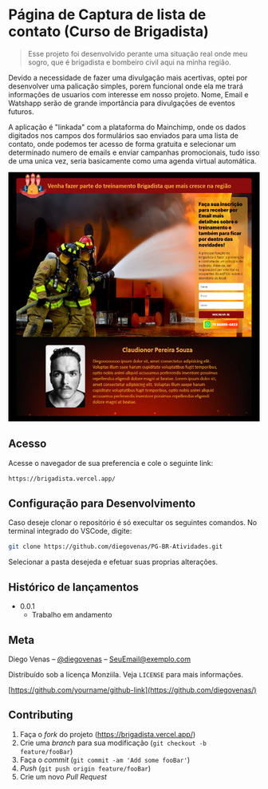 <!-- ![alt text](/images/readme.png) -->

# Página de Captura de lista de contato (Curso de Brigadista)

> Esse projeto foi desenvolvido perante uma situação real onde meu sogro, que é brigadista e bombeiro civil aqui na minha região.

Devido a necessidade de fazer uma divulgação mais acertivas, optei por desenvolver uma palicação simples, porem funcional onde ela me trará informações de usuarios com interesse em nosso projeto. Nome, Email e Watshapp serão de grande importância para divulgações de eventos futuros.

A aplicação é "linkada" com a plataforma do Mainchimp, onde os dados digitados nos campos dos formulários sao enviados para uma lista de contato, onde podemos ter acesso de forma gratuita e selecionar um determinado numero de emails e enviar campanhas promocionais, tudo isso de uma unica vez, seria basicamente como uma agenda virtual automática.

<a href="https://brigadista.vercel.app/">
  <p align="center">
  <img width="700" height="500" src="/images/readme.png">
  </p>  
</a>
  
## Acesso

Acesse o navegador de sua preferencia e cole o seguinte link:

```sh
https://brigadista.vercel.app/
```

## Configuração para Desenvolvimento

Caso deseje clonar o repositório é só execultar os seguintes comandos.
No terminal integrado do VSCode, digite:

```sh
git clone https://github.com/diegovenas/PG-BR-Atividades.git
```

Selecionar a pasta desejeda e efetuar suas proprias alterações.

## Histórico de lançamentos

- 0.0.1
  - Trabalho em andamento

## Meta

Diego Venas – [@diegovenas](https://twitter.com/diegovenas1) – SeuEmail@exemplo.com

Distribuído sob a licença Monziila. Veja `LICENSE` para mais informações.

[https://github.com/yourname/github-link](https://github.com/diegovenas/)

## Contributing

1. Faça o _fork_ do projeto (<https://brigadista.vercel.app/>)
2. Crie uma _branch_ para sua modificação (`git checkout -b feature/fooBar`)
3. Faça o _commit_ (`git commit -am 'Add some fooBar'`)
4. _Push_ (`git push origin feature/fooBar`)
5. Crie um novo _Pull Request_

[npm-image]: https://img.shields.io/npm/v/datadog-metrics.svg?style=flat-square
[npm-url]: https://npmjs.org/package/datadog-metrics
[npm-downloads]: https://img.shields.io/npm/dm/datadog-metrics.svg?style=flat-square
[travis-image]: https://img.shields.io/travis/dbader/node-datadog-metrics/master.svg?style=flat-square
[travis-url]: https://travis-ci.org/dbader/node-datadog-metrics
[wiki]: https://github.com/seunome/seuprojeto/wiki
